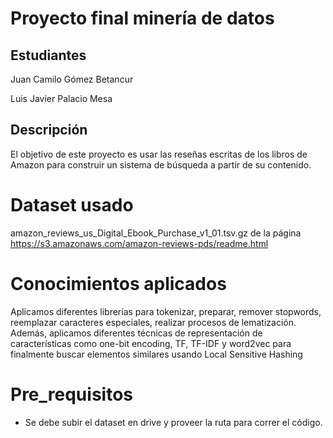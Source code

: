 # Proyecto final minería de datos
## Estudiantes
Juan Camilo Gómez Betancur

Luis Javier Palacio Mesa

## Descripción
El objetivo de este proyecto es usar las reseñas escritas de los libros de Amazon para construir un sistema de búsqueda a partir de su contenido.

# Dataset usado
amazon_reviews_us_Digital_Ebook_Purchase_v1_01.tsv.gz de la página https://s3.amazonaws.com/amazon-reviews-pds/readme.html

# Conocimientos aplicados
Aplicamos diferentes librerías para tokenizar, preparar, remover stopwords, reemplazar caracteres especiales, 
realizar procesos de lematización. 
Además, aplicamos diferentes técnicas de representación de características como one-bit encoding, TF, TF-IDF y word2vec para finalmente buscar elementos
similares usando Local Sensitive Hashing

# Pre_requisitos

* Se debe subir el dataset en drive y proveer la ruta para correr el código.


